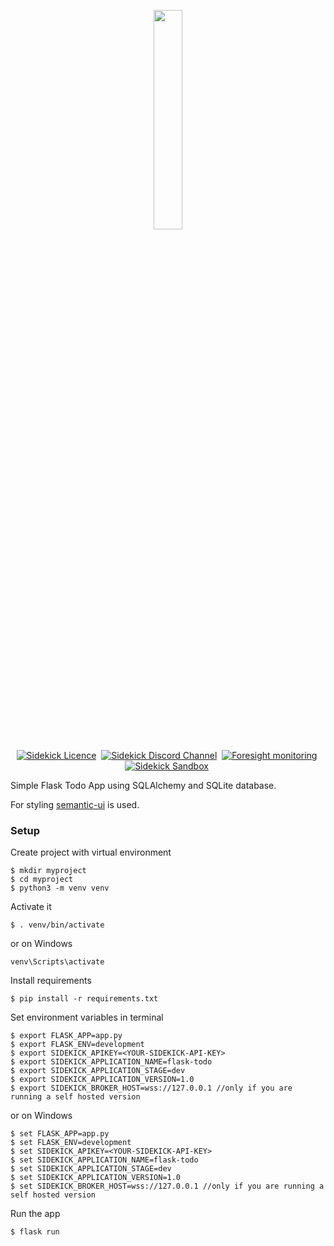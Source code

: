 <p align="center">
  <img width="30%" height="30%" src="https://4750167.fs1.hubspotusercontent-na1.net/hubfs/4750167/sidekick_v2/sidekick-pycharm.png">
</p>
<p align="center">
    <a href="https://github.com/runsidekick/sidekick" target="_blank"><img src="https://img.shields.io/github/license/runsidekick/sidekick?style=for-the-badge" alt="Sidekick Licence" /></a>&nbsp;
    <a href="https://www.runsidekick.com/discord-invitation?utm_source=sidekick-readme" target="_blank"><img src="https://img.shields.io/discord/958745045308174416?style=for-the-badge&logo=discord&label=DISCORD" alt="Sidekick Discord Channel" /></a>&nbsp;
    <a href="https://www.runforesight.com?utm_source=sidekick-readme" target="_blank"><img src="https://img.shields.io/badge/Monitored%20by-Foresight-%239900F0?style=for-the-badge" alt="Foresight monitoring" /></a>&nbsp;
    <a href="https://app.runsidekick.com/sandbox?utm_source=sidekick-readme" target="_blank"><img src="https://img.shields.io/badge/try%20in-sandbox-brightgreen?style=for-the-badge" alt="Sidekick Sandbox" /></a>&nbsp;
    
</p>

Simple Flask Todo App using SQLAlchemy and SQLite database.

For styling [semantic-ui](https://semantic-ui.com/) is used.

### Setup
Create project with virtual environment

```console
$ mkdir myproject
$ cd myproject
$ python3 -m venv venv
```

Activate it
```console
$ . venv/bin/activate
```

or on Windows
```console
venv\Scripts\activate
```

Install requirements
```console
$ pip install -r requirements.txt
```

Set environment variables in terminal
```console
$ export FLASK_APP=app.py
$ export FLASK_ENV=development
$ export SIDEKICK_APIKEY=<YOUR-SIDEKICK-API-KEY>
$ export SIDEKICK_APPLICATION_NAME=flask-todo
$ export SIDEKICK_APPLICATION_STAGE=dev
$ export SIDEKICK_APPLICATION_VERSION=1.0
$ export SIDEKICK_BROKER_HOST=wss://127.0.0.1 //only if you are running a self hosted version
```

or on Windows
```console
$ set FLASK_APP=app.py
$ set FLASK_ENV=development
$ set SIDEKICK_APIKEY=<YOUR-SIDEKICK-API-KEY>
$ set SIDEKICK_APPLICATION_NAME=flask-todo
$ set SIDEKICK_APPLICATION_STAGE=dev
$ set SIDEKICK_APPLICATION_VERSION=1.0
$ set SIDEKICK_BROKER_HOST=wss://127.0.0.1 //only if you are running a self hosted version
```

Run the app
```console
$ flask run
```
